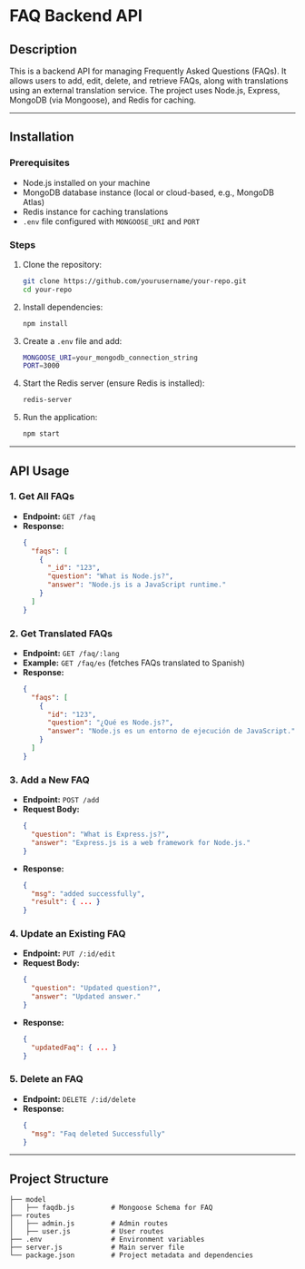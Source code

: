 # FAQ Backend API

## Description

This is a backend API for managing Frequently Asked Questions (FAQs). It allows users to add, edit, delete, and retrieve FAQs, along with translations using an external translation service. The project uses Node.js, Express, MongoDB (via Mongoose), and Redis for caching.

---

## Installation

### Prerequisites

- Node.js installed on your machine
- MongoDB database instance (local or cloud-based, e.g., MongoDB Atlas)
- Redis instance for caching translations
- `.env` file configured with `MONGOOSE_URI` and `PORT`

### Steps

1. Clone the repository:
   ```sh
   git clone https://github.com/yourusername/your-repo.git
   cd your-repo
   ```
2. Install dependencies:
   ```sh
   npm install
   ```
3. Create a `.env` file and add:
   ```sh
   MONGOOSE_URI=your_mongodb_connection_string
   PORT=3000
   ```
4. Start the Redis server (ensure Redis is installed):
   ```sh
   redis-server
   ```
5. Run the application:
   ```sh
   npm start
   ```

---

## API Usage

### **1. Get All FAQs**

- **Endpoint:** `GET /faq`
- **Response:**
  ```json
  {
    "faqs": [
      {
        "_id": "123",
        "question": "What is Node.js?",
        "answer": "Node.js is a JavaScript runtime."
      }
    ]
  }
  ```

### **2. Get Translated FAQs**

- **Endpoint:** `GET /faq/:lang`
- **Example:** `GET /faq/es` (fetches FAQs translated to Spanish)
- **Response:**
  ```json
  {
    "faqs": [
      {
        "id": "123",
        "question": "¿Qué es Node.js?",
        "answer": "Node.js es un entorno de ejecución de JavaScript."
      }
    ]
  }
  ```

### **3. Add a New FAQ**

- **Endpoint:** `POST /add`
- **Request Body:**
  ```json
  {
    "question": "What is Express.js?",
    "answer": "Express.js is a web framework for Node.js."
  }
  ```
- **Response:**
  ```json
  {
    "msg": "added successfully",
    "result": { ... }
  }
  ```

### **4. Update an Existing FAQ**

- **Endpoint:** `PUT /:id/edit`
- **Request Body:**
  ```json
  {
    "question": "Updated question?",
    "answer": "Updated answer."
  }
  ```
- **Response:**
  ```json
  {
    "updatedFaq": { ... }
  }
  ```

### **5. Delete an FAQ**

- **Endpoint:** `DELETE /:id/delete`
- **Response:**
  ```json
  {
    "msg": "Faq deleted Successfully"
  }
  ```

---

## Project Structure

```
├── model
│   ├── faqdb.js         # Mongoose Schema for FAQ
├── routes
│   ├── admin.js         # Admin routes
│   ├── user.js          # User routes
├── .env                 # Environment variables
├── server.js            # Main server file
└── package.json         # Project metadata and dependencies
```






